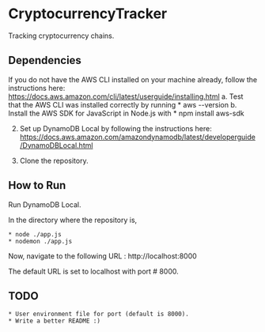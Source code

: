 # CryptocurrencyTracker
Tracking cryptocurrency chains.

## Dependencies
If you do not have the AWS CLI installed on your machine already, follow the instructions here: https://docs.aws.amazon.com/cli/latest/userguide/installing.html
    a. Test that the AWS CLI was installed correctly by running
            * aws --version
    b. Install the AWS SDK for JavaScript in Node.js with
            * npm install aws-sdk

2. Set up DynamoDB Local by following the instructions here: https://docs.aws.amazon.com/amazondynamodb/latest/developerguide/DynamoDBLocal.html

3. Clone the repository.

## How to Run
Run DynamoDB Local.

In the directory where the repository is,     

    * node ./app.js
    * nodemon ./app.js


Now, navigate to the following URL : http://localhost:8000


The default URL is set to localhost with port # 8000.

## TODO
    * User environment file for port (default is 8000).
    * Write a better README :)
